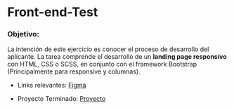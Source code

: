 # Front-end-Test

### Objetivo:
La intención de este ejercicio es conocer el proceso de desarrollo del aplicante.
La tarea comprende el desarrollo de un **landing page responsivo** con HTML, CSS o SCSS, en conjunto con el framework Bootstrap (Principalmente para responsive y columnas).

- Links relevantes:
[Figma](https://www.figma.com/file/66wConayH4CwKzyPhhgHr4/Front-end-Task?node-id=0%3A1 "Figma")

- Proyecto Terminado:
[Proyecto](https://ivanalejandrogp.github.io/Front-end-Test/ "Proyecto")